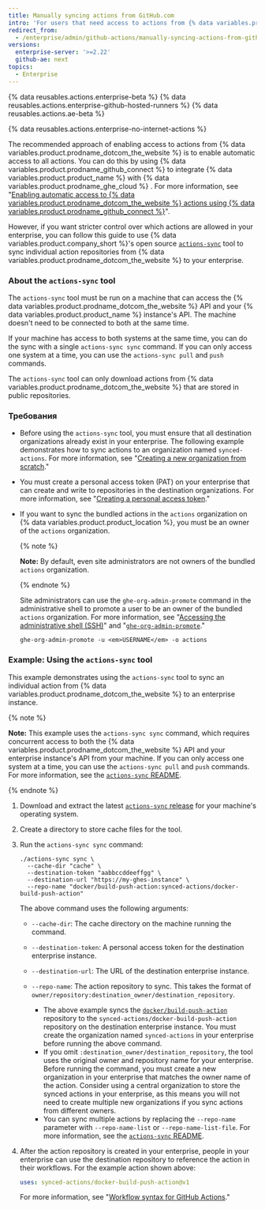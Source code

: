 ```yaml
---
title: Manually syncing actions from GitHub.com
intro: 'For users that need access to actions from {% data variables.product.prodname_dotcom_the_website %}, you can sync specific actions to your enterprise.'
redirect_from:
  - /enterprise/admin/github-actions/manually-syncing-actions-from-githubcom
versions:
  enterprise-server: '>=2.22'
  github-ae: next
topics:
  - Enterprise
---
```


{% data reusables.actions.enterprise-beta %}
{% data reusables.actions.enterprise-github-hosted-runners %}
{% data reusables.actions.ae-beta %}

{% data reusables.actions.enterprise-no-internet-actions %}

The recommended approach of enabling access to actions from {% data variables.product.prodname_dotcom_the_website %} is to enable automatic access to all actions. You can do this by using {% data variables.product.prodname_github_connect %} to integrate {% data variables.product.product_name %} with {% data variables.product.prodname_ghe_cloud %} . For more information, see "[Enabling automatic access to {% data variables.product.prodname_dotcom_the_website %} actions using {% data variables.product.prodname_github_connect %}](/enterprise/admin/github-actions/enabling-automatic-access-to-githubcom-actions-using-github-connect)".

However, if you want stricter control over which actions are allowed in your enterprise, you can follow this guide to use {% data variables.product.company_short %}'s open source [`actions-sync`](https://github.com/actions/actions-sync) tool to sync individual action repositories from {% data variables.product.prodname_dotcom_the_website %} to your enterprise.

### About the `actions-sync` tool

The `actions-sync` tool must be run on a machine that can access the {% data variables.product.prodname_dotcom_the_website %} API and your {% data variables.product.product_name %} instance's API. The machine doesn't need to be connected to both at the same time.

If your machine has access to both systems at the same time, you can do the sync with a single `actions-sync sync` command. If you can only access one system at a time, you can use the `actions-sync pull` and `push` commands.

The `actions-sync` tool can only download actions from {% data variables.product.prodname_dotcom_the_website %} that are stored in public repositories.

### Требования

* Before using the `actions-sync` tool, you must ensure that all destination organizations already exist in your enterprise. The following example demonstrates how to sync actions to an organization named `synced-actions`. For more information, see "[Creating a new organization from scratch](/organizations/collaborating-with-groups-in-organizations/creating-a-new-organization-from-scratch)."
* You must create a personal access token (PAT) on your enterprise that can create and write to repositories in the destination organizations. For more information, see "[Creating a personal access token](/github/authenticating-to-github/creating-a-personal-access-token)."
* If you want to sync the bundled actions in the `actions` organization on {% data variables.product.product_location %}, you must be an owner of the `actions` organization.

  {% note %}

  **Note:** By default, even site administrators are not owners of the bundled `actions` organization.

  {% endnote %}

  Site administrators can use the `ghe-org-admin-promote` command in the administrative shell to promote a user to be an owner of the bundled `actions` organization. For more information, see "[Accessing the administrative shell (SSH)](/admin/configuration/accessing-the-administrative-shell-ssh)" and "[`ghe-org-admin-promote`](/admin/configuration/command-line-utilities#ghe-org-admin-promote)."

  ```shell
  ghe-org-admin-promote -u <em>USERNAME</em> -o actions
  ```

### Example: Using the `actions-sync` tool

This example demonstrates using the `actions-sync` tool to sync an individual action from {% data variables.product.prodname_dotcom_the_website %} to an enterprise instance.

{% note %}

**Note:** This example uses the `actions-sync sync` command, which requires concurrent access to both the {% data variables.product.prodname_dotcom_the_website %} API and your enterprise instance's API from your machine. If you can only access one system at a time, you can use the `actions-sync pull` and `push` commands. For more information, see the [`actions-sync` README](https://github.com/actions/actions-sync#not-connected-instances).

{% endnote %}

1. Download and extract the latest [`actions-sync` release](https://github.com/actions/actions-sync/releases) for your machine's operating system.
1. Create a directory to store cache files for the tool.
1. Run the `actions-sync sync` command:

   ```shell
   ./actions-sync sync \
     --cache-dir "cache" \
     --destination-token "aabbccddeeffgg" \
     --destination-url "https://my-ghes-instance" \
     --repo-name "docker/build-push-action:synced-actions/docker-build-push-action"
   ```

   The above command uses the following arguments:

   * `--cache-dir`: The cache directory on the machine running the command.
   * `--destination-token`: A personal access token for the destination enterprise instance.
   * `--destination-url`: The URL of the destination enterprise instance.
   * `--repo-name`: The action repository to sync. This takes the format of `owner/repository:destination_owner/destination_repository`.

     * The above example syncs the [`docker/build-push-action`](https://github.com/docker/build-push-action) repository to the `synced-actions/docker-build-push-action` repository on the destination enterprise instance. You must create the organization named `synced-actions` in your enterprise before running the above command.
     * If you omit `:destination_owner/destination_repository`, the tool uses the original owner and repository name for your enterprise. Before running the command, you must create a new organization in your enterprise that matches the owner name of the action. Consider using a central organization to store the synced actions in your enterprise, as this means you will not need to create multiple new organizations if you sync actions from different owners.
     * You can sync multiple actions by replacing the `--repo-name` parameter with `--repo-name-list` or `--repo-name-list-file`. For more information, see the [`actions-sync` README](https://github.com/actions/actions-sync#actions-sync).
1. After the action repository is created in your enterprise, people in your enterprise can use the destination repository to reference the action in their workflows. For the example action shown above:

   ```yaml
   uses: synced-actions/docker-build-push-action@v1
   ```

   For more information, see "[Workflow syntax for GitHub Actions](/actions/reference/workflow-syntax-for-github-actions#jobsjob_idstepsuses)."
